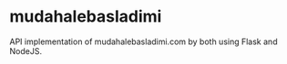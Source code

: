 mudahalebasladimi
=================

API implementation of mudahalebasladimi.com by both using Flask and NodeJS.

